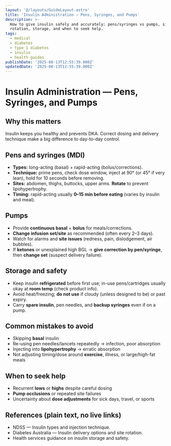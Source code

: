 ```yaml
---
layout: '@/layouts/GuideLayout.astro'
title: 'Insulin Administration — Pens, Syringes, and Pumps'
description: >-
  How to give insulin safely and accurately: pens/syringes vs pumps, site
  rotation, storage, and when to seek help.
tags:
  - medical
  - diabetes
  - type 1 diabetes
  - insulin
  - health guides
publishDate: '2025-08-13T12:55:39.000Z'
updatedDate: '2025-08-13T12:55:39.000Z'
---
```


# Insulin Administration — Pens, Syringes, and Pumps

## Why this matters
Insulin keeps you healthy and prevents DKA. Correct dosing and delivery technique make a big difference to day-to-day control.

## Pens and syringes (MDI)
- **Types:** long-acting (basal) + rapid-acting (bolus/corrections).  
- **Technique:** prime pens, check dose window, inject at 90° (or 45° if very lean), hold for 10 seconds before removing.  
- **Sites:** abdomen, thighs, buttocks, upper arms. **Rotate** to prevent lipohypertrophy.  
- **Timing:** rapid-acting usually **0–15 min before eating** (varies by insulin and meal).

## Pumps
- Provide **continuous basal** + **bolus** for meals/corrections.  
- **Change infusion set/site** as recommended (often every 2–3 days).  
- Watch for alarms and **site issues** (redness, pain, dislodgement, air bubbles).  
- If **ketones** or unexplained high BGL → **give correction by pen/syringe**, then **change set** (suspect delivery failure).

## Storage and safety
- Keep insulin **refrigerated** before first use; in-use pens/cartridges usually okay at **room temp** (check product info).  
- Avoid heat/freezing; **do not use** if cloudy (unless designed to be) or past expiry.  
- Carry **spare insulin**, pen needles, and **backup syringes** even if on a pump.

## Common mistakes to avoid
- Skipping **basal** insulin  
- Re-using pen needles/lancets repeatedly → infection, poor absorption  
- Injecting into **lipohypertrophy** → erratic absorption  
- Not adjusting timing/dose around **exercise**, illness, or large/high-fat meals

## When to seek help
- Recurrent **lows** or **highs** despite careful dosing  
- **Pump occlusions** or repeated site failures  
- Uncertainty about **dose adjustments** for sick days, travel, or sports

## References (plain text, no live links)
- NDSS — Insulin types and injection technique.  
- Diabetes Australia — Insulin delivery options and site rotation.  
- Health services guidance on insulin storage and safety.
